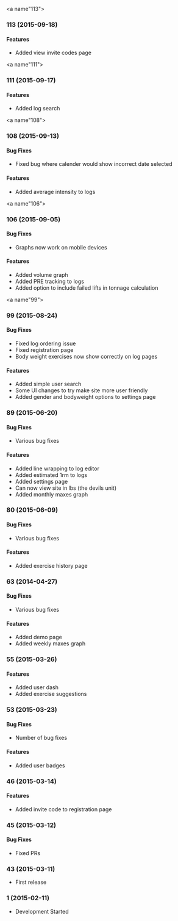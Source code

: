 <a name"113"></a>
### 113 (2015-09-18)


#### Features

* Added view invite codes page


<a name"111"></a>
### 111 (2015-09-17)


#### Features

* Added log search


<a name"108"></a>
### 108 (2015-09-13)


#### Bug Fixes

* Fixed bug where calender would show incorrect date selected


#### Features

* Added average intensity to logs

<a name"106"></a>
### 106 (2015-09-05)


#### Bug Fixes

* Graphs now work on moblie devices


#### Features

* Added volume graph
* Added PRE tracking to logs
* Added option to include failed lifts in tonnage calculation

<a name"99"></a>
### 99 (2015-08-24)


#### Bug Fixes

* Fixed log ordering issue
* Fixed registration page
* Body weight exercises now show correctly on log pages


#### Features

* Added simple user search
* Some UI changes to try make site more user friendly
* Added gender and bodyweight options to settings page


<a name="89"></a>
### 89 (2015-06-20)

#### Bug Fixes

* Various bug fixes

#### Features

* Added line wrapping to log editor
* Added estimated 1rm to logs
* Added settings page
* Can now view site in lbs (the devils unit)
* Added monthly maxes graph


<a name="80"></a>
### 80 (2015-06-09)


#### Bug Fixes

* Various bug fixes


#### Features

* Added exercise history page

<a name="63"></a>
### 63 (2014-04-27)


#### Bug Fixes

* Various bug fixes


#### Features

* Added demo page
* Added weekly maxes graph


<a name="55"></a>
### 55 (2015-03-26)


#### Features

* Added user dash
* Added exercise suggestions


<a name="53"></a>
### 53 (2015-03-23)


#### Bug Fixes

* Number of bug fixes

#### Features

* Added user badges


<a name="46"></a>
### 46 (2015-03-14)

#### Features

* Added invite code to registration page

<a name="45"></a>
### 45 (2015-03-12)

#### Bug Fixes

* Fixed PRs

<a name="43"></a>
### 43 (2015-03-11)

* First release

<a name="1"></a>
### 1 (2015-02-11)

* Development Started
